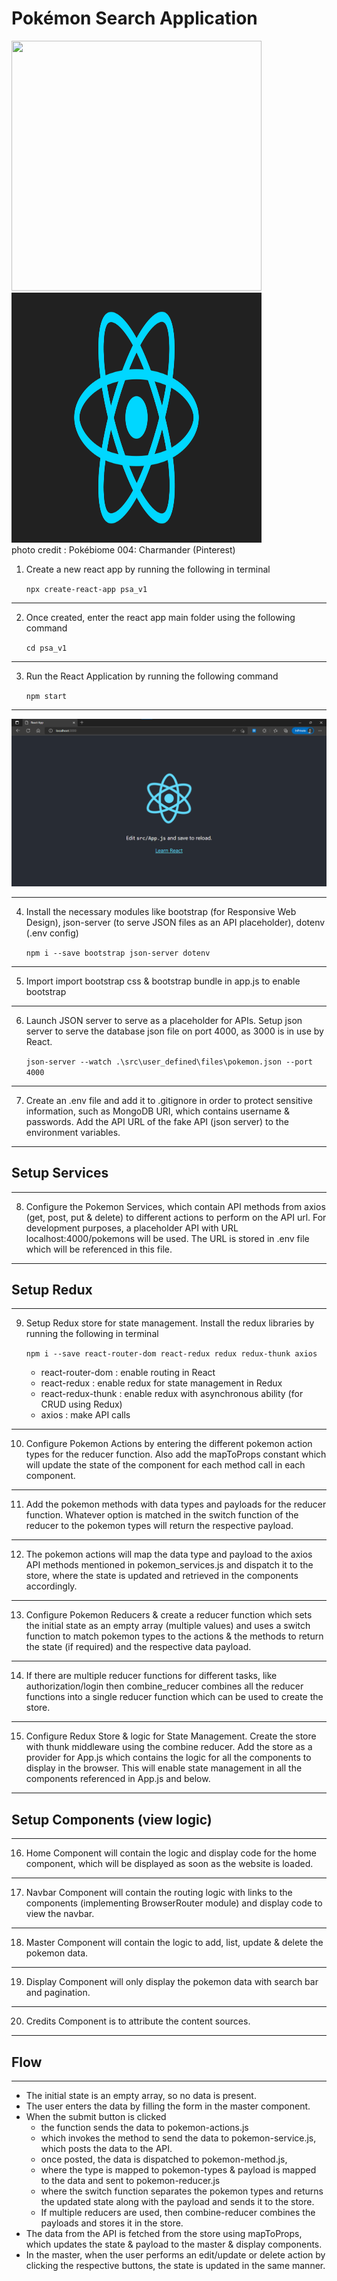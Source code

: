 # Pokémon Search Application

<div>
    <img src="https://github.com/zvdas/PokemonSearchApp/blob/main/psa_v1/assets/pokemon_header.gif" alt="" width="400" height="400"/>
    <img src="https://raw.githubusercontent.com/zvdas/PokemonSearchApp/main/psa_v1/assets/react-native-UX-design.gif" alt="" width="400" height="400"/>
</div

photo credit : Pokébiome 004: Charmander (Pinterest)

1. Create a new react app by running the following in terminal
    
    `npx create-react-app psa_v1`
---
2. Once created, enter the react app main folder using the following command
    
    `cd psa_v1`
---
3. Run the React Application by running the following command
    
    `npm start`
---
![screenshot](https://raw.githubusercontent.com/zvdas/PokemonSearchApp/main/screenshots/screenshot_001.png)

---   
4. Install the necessary modules like bootstrap (for Responsive Web Design), json-server (to serve JSON files as an API placeholder), dotenv (.env config)
    
    `npm i --save bootstrap json-server dotenv`
---
5. Import import bootstrap css & bootstrap bundle in app.js to enable bootstrap
---
6.  Launch JSON server to serve as a placeholder for APIs. Setup json server to serve the database json file on port 4000, as 3000 is in use by React.

    `json-server --watch .\src\user_defined\files\pokemon.json --port 4000`
---
7. Create an .env file and add it to .gitignore in order to protect sensitive information, such as MongoDB URI, which contains username & passwords. Add the API URL of the fake API (json server) to the environment variables.
---
## Setup Services
---
8. Configure the Pokemon Services, which contain API methods from axios (get, post, put & delete) to different actions to perform on the API url. For development purposes, a placeholder API with URL localhost:4000/pokemons will be used. The URL is stored in .env file which will be referenced in this file.
---
## Setup Redux
---
9. Setup Redux store for state management. Install the redux libraries by running the following in terminal
    
    `npm i --save react-router-dom react-redux redux redux-thunk axios`

    - react-router-dom : enable routing in React
    - react-redux : enable redux for state management in Redux
    - react-redux-thunk : enable redux with asynchronous ability (for CRUD using Redux)
    - axios : make API calls
---
10. Configure Pokemon Actions by entering the different pokemon action types for the reducer function. Also add the mapToProps constant which will update the state of the component for each method call in each component.
---
11. Add the pokemon methods with data types and payloads for the reducer function. Whatever option is matched in the switch function of the reducer to the pokemon types will return the respective payload.
---
12. The pokemon actions will map the data type and payload to the axios API methods mentioned in pokemon_services.js and dispatch it to the store, where the state is updated and retrieved in the components accordingly.
---
13. Configure Pokemon Reducers & create a reducer function which sets the initial state as an empty array (multiple values) and uses a switch function to match pokemon types to the actions & the methods to return the state (if required) and the respective data payload.
---
14. If there are multiple reducer functions for different tasks, like authorization/login then combine_reducer combines all the reducer functions into a single reducer function which can be used to create the store.
---
15. Configure Redux Store & logic for State Management. Create the store with thunk middleware using the combine reducer. Add the store as a provider for App.js which contains the logic for all the components to display in the browser. This will enable state management in all the components referenced in App.js and below.
---
## Setup Components (view logic)
---
16. Home Component will contain the logic and display code for the home component, which will be displayed as soon as the website is loaded.
---
17. Navbar Component will contain the routing logic with links to the components (implementing BrowserRouter module) and display code to view the navbar.
---
18. Master Component will contain the logic to add, list, update & delete the pokemon data.
---
19. Display Component will only display the pokemon data with search bar and pagination.
---
20. Credits Component is to attribute the content sources.
---
## Flow
---
- The initial state is an empty array, so no data is present.
- The user enters the data by filling the form in the master component.
- When the submit button is clicked
    - the function sends the data to pokemon-actions.js
    - which invokes the method to send the data to pokemon-service.js, which posts the data to the API.
    - once posted, the data is dispatched to pokemon-method.js, 
    - where the type is mapped to pokemon-types & payload is mapped to the data and sent to pokemon-reducer.js
    - where the switch function separates the pokemon types and returns the updated state along with the payload and sends it to the store. 
    - If multiple reducers are used, then combine-reducer combines the payloads and stores it in the store.
- The data from the API is fetched from the store using mapToProps, which updates the state & payload to the master & display components.
- In the master, when the user performs an edit/update or delete action by clicking the respective buttons, the state is updated in the same manner.